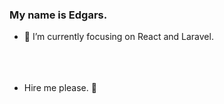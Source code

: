 ### My name is Edgars.

- 🌱 I’m currently focusing on React and Laravel. <br/> <br/> <br/> <br/>



- Hire me please. 👯
<!--
**Volsund/Volsund** is a ✨ _special_ ✨ repository because its `README.md` (this file) appears on your GitHub profile.

Here are some ideas to get you started:

- 🔭 I’m currently working on ...
- 🌱 I’m currently learning ...
- 👯 I’m looking to collaborate on ...
- 🤔 I’m looking for help with ...
- 💬 Ask me about ...
- 📫 How to reach me: ...
- 😄 Pronouns: ...
- ⚡ Fun fact: ...
-->

